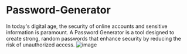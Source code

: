 # Password-Generator
In today's digital age, the security of online accounts and sensitive information is paramount. A Password Generator is a tool designed to create strong, random passwords that enhance security by reducing the risk of unauthorized access.
![image](https://github.com/user-attachments/assets/ad818019-2b39-4bc5-beaf-6c698ae493a7)

